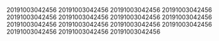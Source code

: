 20191003042456
20191003042456
20191003042456
20191003042456
20191003042456
20191003042456
20191003042456
20191003042456
20191003042456
20191003042456
20191003042456
20191003042456
20191003042456
20191003042456
20191003042456
